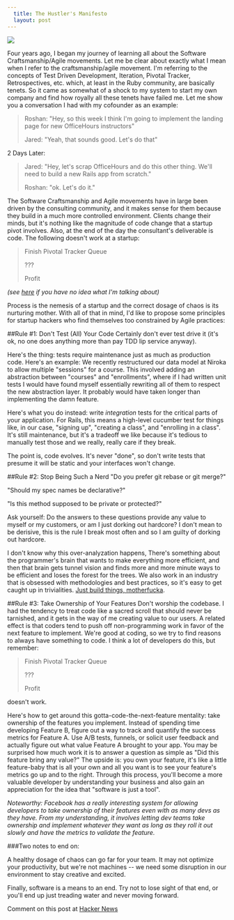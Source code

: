 ```yaml
---
  title: The Hustler's Manifesto
  layout: post
---
```


![](http://media.tumblr.com/tumblr_lu1xhn9Cx31r2t7zo.jpg)

Four years ago, I began my journey of learning all about the Software Craftsmanship/Agile movements. Let me be clear about exactly what I mean when I refer to the craftsmanship/agile movement. I'm referring to the concepts of Test Driven Development, Iteration, Pivotal Tracker, Retrospectives, etc. which, at least in the Ruby community, are basically tenets. So it came as somewhat of a shock to my system to start my own company and find how royally all these tenets have failed me. Let me show you a conversation I had with my cofounder as an example:

> Roshan: "Hey, so this week I think I'm going to implement the landing page for new OfficeHours instructors"
>
> Jared: "Yeah, that sounds good. Let's do that"

2 Days Later:

> Jared: "Hey, let's scrap OfficeHours and do this other thing. We'll need to build a new Rails app from scratch."
>
> Roshan: "ok. Let's do it."

The Software Craftsmanship and Agile movements have in large been driven by the consulting community, and it makes sense for them because they build in a much more controlled environment. Clients change their minds, but it's nothing like the magnitude of code change that a startup pivot involves. Also, at the end of the day the consultant's deliverable is code. The following doesn't work at a startup:

> Finish Pivotal Tracker Queue
>
> ???
>
> Profit

*(see [here](http://www.youtube.com/watch?v=TBiSI6OdqvA) if you have no idea what I'm talking about)*

Process is the nemesis of a startup and the correct dosage of chaos is its nurturing mother. With all of that in mind, I'd like to propose some principles for startup hackers who find themselves too constrained by Agile practices:

##Rule #1: Don't Test (All) Your Code
Certainly don't ever test drive it (it's ok, no one does anything more than pay TDD lip service anyway).

Here's the thing: tests require maintenance just as much as production code. Here's an example: We recently restructured our data model at Niroka to allow multiple "sessions" for a course. This involved adding an abstraction between "courses" and "enrollments", where if I had written unit tests I would have found myself essentially rewriting all of them to respect the new abstraction layer. It probably would have taken longer than implementing the damn feature.

Here's what you do instead: write *integration* tests for the critical parts of your application. For Rails, this means a high-level cucumber test for things like, in our case, "signing up", "creating a class", and "enrolling in a class".  It's still maintenance, but it's a tradeoff we like because it's tedious to manually test those and we really, really care if they break.

The point is, code evolves. It's never "done", so don't write tests that presume it will be static and your interfaces won't change.

##Rule #2: Stop Being Such a Nerd
"Do you prefer git rebase or git merge?"

"Should my spec names be declarative?"

"Is this method supposed to be private or protected?"

Ask yourself: Do the answers to these questions provide any value to myself or my customers, or am I just dorking out hardcore? I don't mean to be derisive, this is the rule I break most often and so I am guilty of dorking out hardcore.

I don't know why this over-analyzation happens, There's something about the programmer's brain that wants to make everything more efficient, and then that brain gets tunnel vision and finds more and more minute ways to be efficient and loses the forest for the trees. We also work in an industry that is obsessed with methodologies and best practices, so it's easy to get caught up in trivialities. [Just build things, motherfucka](http://programming-motherfucker.com/).

##Rule #3: Take Ownership of Your Features
Don't worship the codebase. I had the tendency to treat code like a sacred scroll that should never be tarnished, and it gets in the way of me creating value to our users. A related effect is that coders tend to push off non-programming work in favor of the next feature to implement. We're good at coding, so we try to find reasons to always have something to code. I think a lot of developers do this, but remember:

> Finish Pivotal Tracker Queue
>
> ???
>
> Profit

doesn't work.

Here's how to get around this gotta-code-the-next-feature mentality: take ownership of the features you implement. Instead of spending time developing Feature B, figure out a way to track and quantify the success metrics for Feature A. Use A/B tests, funnels, or solicit user feedback and actually figure out what value Feature A brought to your app. You may be surprised how much work it is to answer a question as simple as "Did this feature bring any value?" The upside is: you own your feature, it's like a little feature-baby that is all your own and all you want is to see your feature's metrics go up and to the right. Through this process, you'll become a more valuable developer by understanding your business and also gain an appreciation for the idea that "software is just a tool".

*Noteworthy: Facebook has a really interesting system for allowing developers to take ownership of their features even with as many devs as they have. From my understanding, it involves letting dev teams take ownership and implement whatever they want as long as they roll it out slowly and have the metrics to validate the feature.*

###Two notes to end on:

A healthy dosage of chaos can go far for your team. It may not optimize your productivity, but we're not machines -- we need some disruption in our environment to stay creative and excited.

Finally, software is a means to an end. Try not to lose sight of that end, or you'll end up just treading water and never moving forward.

Comment on this post at [Hacker News](https://news.ycombinator.com/item?id=3197143)
